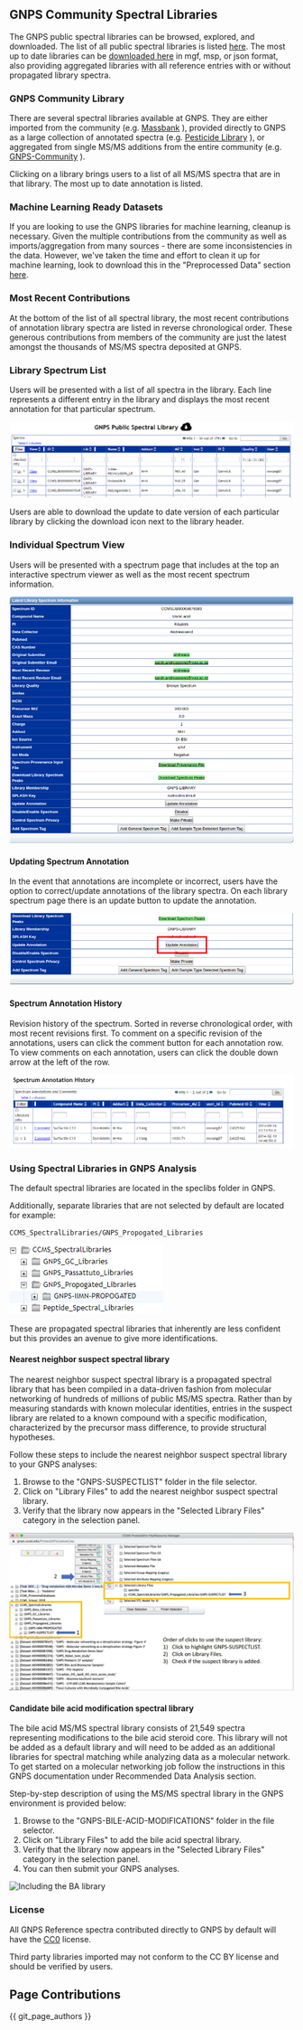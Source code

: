 ## GNPS Community Spectral Libraries

The GNPS public spectral libraries can be browsed, explored, and downloaded. The list of all public spectral libraries is listed [here](https://gnps.ucsd.edu/ProteoSAFe/libraries.jsp). The most up to date libraries can be [downloaded here](https://gnps-external.ucsd.edu/gnpslibrary) in mgf, msp, or json format, also providing aggregated libraries with all reference entries with or without propagated library spectra. 

### GNPS Community Library

There are several spectral libraries available at GNPS. They are either imported from the community (e.g. [Massbank](https://gnps.ucsd.edu/ProteoSAFe/gnpslibrary.jsp?library=MASSBANK) ), provided directly to GNPS as a large collection of annotated spectra (e.g. [Pesticide Library](https://gnps.ucsd.edu/ProteoSAFe/gnpslibrary.jsp?library=GNPS-COLLECTIONS-PESTICIDES-POSITIVE) ), or aggregated from single MS/MS additions from the entire community (e.g. [GNPS-Community](https://gnps.ucsd.edu/ProteoSAFe/gnpslibrary.jsp?library=GNPS-LIBRARY) ).

Clicking on a library brings users to a list of all MS/MS spectra that are in that library. The most up to date annotation is listed.

### Machine Learning Ready Datasets

If you are looking to use the GNPS libraries for machine learning, cleanup is necessary. Given the multiple contributions from the community as well as imports/aggregation from many sources - there are some inconsistencies in the data. However, we've taken the time and effort to clean it up for machine learning, look to download this in the "Preprocessed Data" section [here](https://external.gnps2.org/gnpslibrary).

### Most Recent Contributions

At the bottom of the list of all spectral library, the most recent contributions of annotation library spectra are listed in reverse chronological order. These generous contributions from members of the community are just the latest amongst the thousands of MS/MS spectra deposited at GNPS.

### Library Spectrum List

Users will be presented with a list of all spectra in the library. Each line represents a different entry in the library and displays the most recent annotation for that particular spectrum.

![img](img/libraries/spectrum_list.png)

Users are able to download the update to date version of each particular library by clicking the download icon next to the library header.

### Individual Spectrum View

Users will be presented with a spectrum page that includes at the top an interactive spectrum viewer as well as the most recent spectrum information.

![img](img/libraries/spectrum_information.png)

#### Updating Spectrum Annotation

In the event that annotations are incomplete or incorrect, users have the option to correct/update annotations of the library spectra. On each library spectrum page there is an update button to update the annotation.

![img](img/libraries/update_annotation.png)

#### Spectrum Annotation History

Revision history of the spectrum. Sorted in reverse chronological order, with most recent revisions first. To comment on a specific revision of the annotations, users can click the comment button for each annotation row. To view comments on each annotation, users can click the double down arrow at the left of the row.

![img](img/libraries/annotation_history.png)

### Using Spectral Libraries in GNPS Analysis

The default spectral libraries are located in the speclibs folder in GNPS. 

Additionally, separate libraries that are not selected by default are located for example:

```
CCMS_SpectralLibraries/GNPS_Propogated_Libraries
```

![img](img/libraries/extralibraries.png)

These are propagated spectral libraries that inherently are less confident but this provides an avenue to give more identifications.

#### Nearest neighbor suspect spectral library

The nearest neighbor suspect spectral library is a propagated spectral library that has been compiled in a data-driven fashion from molecular networking of hundreds of millions of public MS/MS spectra. Rather than by measuring standards with known molecular identities, entries in the suspect library are related to a known compound with a specific modification, characterized by the precursor mass difference, to provide structural hypotheses.

Follow these steps to include the nearest neighbor suspect spectral library to your GNPS analyses:

1. Browse to the "GNPS-SUSPECTLIST" folder in the file selector.
2. Click on "Library Files" to add the nearest neighbor suspect spectral library.
3. Verify that the library now appears in the "Selected Library Files" category in the selection panel.

![Including the suspect library](img/libraries/suspect.jpg)

#### Candidate bile acid modification spectral library

The bile acid MS/MS spectral library consists of 21,549 spectra representing modifications to the bile acid steroid core. This library will not be added as a default library and will need to be added as an additional libraries for spectral matching while analyzing data as a molecular network. To get started on a molecular networking job follow the instructions in this GNPS documentation under Recommended Data Analysis section.

Step-by-step description of using the MS/MS spectral library in the GNPS environment is provided below:

1. Browse to the "GNPS-BILE-ACID-MODIFICATIONS" folder in the file selector.
2. Click on "Library Files" to add the bile acid spectral library.
3. Verify that the library now appears in the "Selected Library Files" category in the selection panel.
4. You can then submit your GNPS analyses. 

![Including the BA library](img/libraries/BA_lib_GNPS_documentation.jpg)

### License

All GNPS Reference spectra contributed directly to GNPS by default will have the [CC0](https://creativecommons.org/publicdomain/zero/1.0/) license.

Third party libraries imported may not conform to the CC BY license and should be verified by users. 

## Page Contributions

{{ git_page_authors }}
